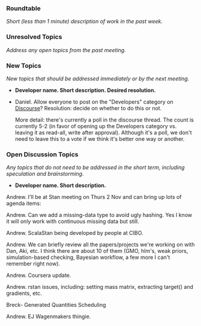 ### Roundtable
_Short (less than 1 minute) description of work in the past week._


### Unresolved Topics
_Address any open topics from the past meeting._

### New Topics
_New topics that should be addressed immediately or by the next
meeting._

* __Developer name.  Short description.  Desired resolution.__

* Daniel. Allow everyone to post on the "Developers" category on [Discourse](http://discourse.mc-stan.org/t/proposal-remove-restriction-on-developer-category-within-discourse/2269)? Resolution: decide on whether to do this or not.

  More detail: there's currently a poll in the discourse thread. The count is currently 5-2 (in favor of opening up the Developers category vs. leaving it as read-all, write after approval). Although it's a poll, we don't need to leave this to a vote if we think it's better one way or another.


### Open Discussion Topics
_Any topics that do not need to be addressed in the short term,
including speculation and brainstorming._

* __Developer name.  Short description.__

Andrew.  I'll be at Stan meeting on Thurs 2 Nov and can bring up lots of agenda items:

Andrew.  Can we add a missing-data type to avoid ugly hashing.  Yes I know it will only work with continuous missing data but still.

Andrew.  ScalaStan being developed by people at CIBO.

Andrew.  We can briefly review all the papers/projects we're working on with Dan, Aki, etc.  I think there are about 10 of them (GMO, hlm's, weak priors, simulation-based checking, Bayesian workflow, a few more I can't remember right now).

Andrew.  Coursera update.

Andrew.  rstan issues, including:  setting mass matrix, extracting target() and gradients, etc.

Breck- Generated Quantities Scheduling

Andrew.  EJ Wagenmakers thingie.